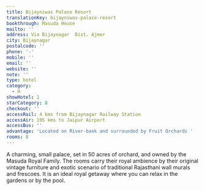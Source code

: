 ```yaml
---
title: Bijayniwas Palace Resort
translationKey: bijayniwas-palace-resort
bookthrough: Masuda House
mailto: ''
address: Via Bijaynagar  Dist. Ajmer
city: Bijaynagar
postalcode: ''
phone: '-'
mobile: ''
email: ''
website: ''
note: ''
type: hotel
category:
  - H
showHotel: 1
starCategory: 0
checkout: ''
accessRail: 4 kms from Bijaynagar Railway Station
accessAir: 195 kms to Jaipur Airport
accessBus: ''
advantage: 'Located on River-bank and surrounded by Fruit Orchards '
rooms: 8
---
```

A charming, small palace, set in 50 acres of orchard, and owned by the Masuda Royal Family. The rooms carry their royal ambience by their original vintage furniture and exotic scenario of traditional Rajasthani wall murals and frescoes. It is an ideal royal getaway where you can relax in the gardens or by the pool.